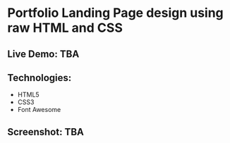 # Portfolio Landing Page design using raw HTML and CSS

## Live Demo: TBA

## Technologies:

- HTML5
- CSS3
- Font Awesome

## Screenshot: TBA
